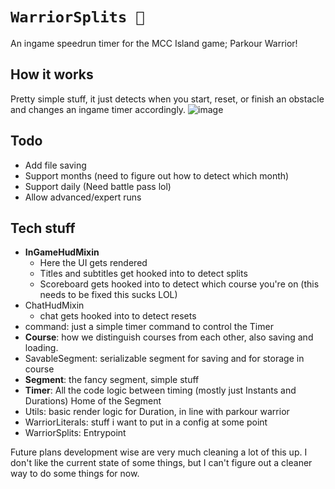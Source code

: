 # `WarriorSplits 🏃`
An ingame speedrun timer for the MCC Island game; Parkour Warrior!

## How it works
Pretty simple stuff, it just detects when you start, reset, or finish an obstacle and changes an ingame timer accordingly.
![image](https://github.com/SimplyMerlin/WarriorSplits/assets/30577208/fd44395d-f8b9-453d-8272-dd720704ab27)

## Todo
* Add file saving
* Support months (need to figure out how to detect which month)
* Support daily (Need battle pass lol)
* Allow advanced/expert runs

## Tech stuff
* **InGameHudMixin**
  * Here the UI gets rendered
  * Titles and subtitles get hooked into to detect splits
  * Scoreboard gets hooked into to detect which course you're on (this needs to be fixed this sucks LOL)
* ChatHudMixin
  * chat gets hooked into to detect resets
* command: just a simple timer command to control the Timer
* **Course**: how we distinguish courses from each other, also saving and loading.
* SavableSegment: serializable segment for saving and for storage in course
* **Segment**: the fancy segment, simple stuff
* **Timer**: All the code logic between timing (mostly just Instants and Durations) Home of the Segment
* Utils: basic render logic for Duration, in line with parkour warrior
* WarriorLiterals: stuff i want to put in a config at some point
* WarriorSplits: Entrypoint

Future plans development wise are very much cleaning a lot of this up. I don't like the current state of some things, but I can't figure out a cleaner way to do some things for now.